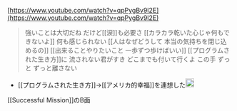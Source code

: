 
[https://www.youtube.com/watch?v=qpPygBv9l2E](https://www.youtube.com/watch?v=qpPygBv9l2E)


>  強いことは大切だね だけど[[涙]]も必要さ
>  [[カラカラ乾いた心じゃ何もできないよ]]
>  何も感じられない
>  [[人はなぜどうして 本当の気持ちを閉じ込めるの]]
>  [[出来ることやりたいこと 一歩ずつ歩けばいい]]
>  [[プログラムされた生き方]]に 流されない君がすき
>  どこまでも付いて行くよ この手 ずっと ずっと離さない
- [[プログラムされた生き方]]→[[アメリカ的幸福]]を連想した<img src='https://scrapbox.io/api/pages/nishio/nishio/icon' alt='nishio.icon' height="19.5"/>

[[Successful Mission]]のB面

